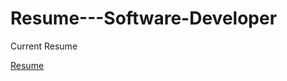 # Resume---Software-Developer
Current Resume

[Resume](https://ggcedu-my.sharepoint.com/:w:/g/personal/ksmith10_ggc_edu/ESJsuiSrY1BNlOtvVlhR6hgBpkqPjoonrXNPQV7o1yw4eA?e=Ogkf8o)

